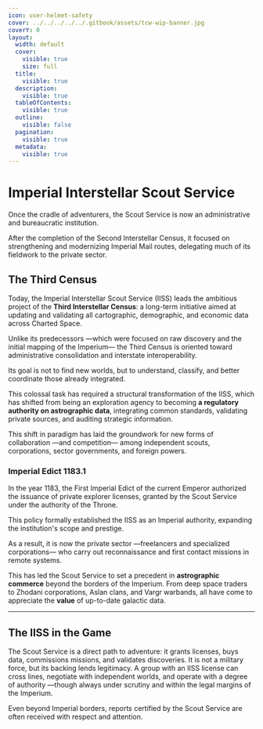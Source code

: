 ```yaml
---
icon: user-helmet-safety
cover: ../../../../../.gitbook/assets/tcw-wip-banner.jpg
coverY: 0
layout:
  width: default
  cover:
    visible: true
    size: full
  title:
    visible: true
  description:
    visible: true
  tableOfContents:
    visible: true
  outline:
    visible: false
  pagination:
    visible: true
  metadata:
    visible: true
---
```


# Imperial Interstellar Scout Service

Once the cradle of adventurers, the Scout Service is now an administrative and bureaucratic institution.

After the completion of the Second Interstellar Census, it focused on strengthening and modernizing Imperial Mail routes, delegating much of its fieldwork to the private sector.

## The Third Census

Today, the Imperial Interstellar Scout Service (IISS) leads the ambitious project of the **Third Interstellar Census**: a long-term initiative aimed at updating and validating all cartographic, demographic, and economic data across Charted Space.

Unlike its predecessors —which were focused on raw discovery and the initial mapping of the Imperium— the Third Census is oriented toward administrative consolidation and interstate interoperability.

Its goal is not to find new worlds, but to understand, classify, and better coordinate those already integrated.

This colossal task has required a structural transformation of the IISS, which has shifted from being an exploration agency to becoming **a regulatory authority on astrographic data**, integrating common standards, validating private sources, and auditing strategic information.

This shift in paradigm has laid the groundwork for new forms of collaboration —and competition— among independent scouts, corporations, sector governments, and foreign powers.

### Imperial Edict 1183.1

In the year 1183, the First Imperial Edict of the current Emperor authorized the issuance of private explorer licenses, granted by the Scout Service under the authority of the Throne.

This policy formally established the IISS as an Imperial authority, expanding the institution's scope and prestige.

As a result, it is now the private sector —freelancers and specialized corporations— who carry out reconnaissance and first contact missions in remote systems.

This has led the Scout Service to set a precedent in **astrographic commerce** beyond the borders of the Imperium. From deep space traders to Zhodani corporations, Aslan clans, and Vargr warbands, all have come to appreciate the **value** of up-to-date galactic data.

***

## The IISS in the Game

The Scout Service is a direct path to adventure: it grants licenses, buys data, commissions missions, and validates discoveries. It is not a military force, but its backing lends legitimacy. A group with an IISS license can cross lines, negotiate with independent worlds, and operate with a degree of authority —though always under scrutiny and within the legal margins of the Imperium.

Even beyond Imperial borders, reports certified by the Scout Service are often received with respect and attention.
